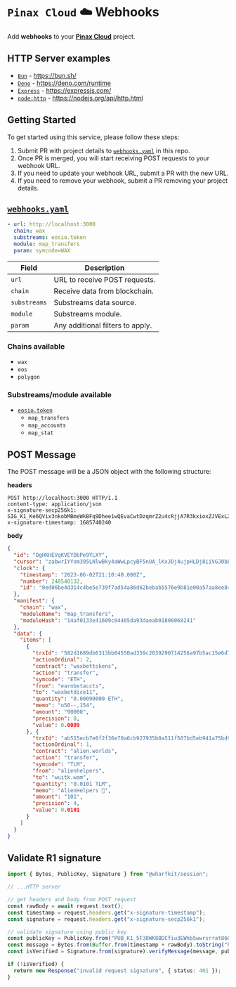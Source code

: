 # `Pinax Cloud` ☁️ Webhooks

Add **webhooks** to your [**Pinax Cloud**](https://pinax.network/) project.

## HTTP Server examples

- [`Bun`](/examples/bun) - https://bun.sh/
- [`Deno`](/examples/deno) - https://deno.com/runtime
- [`Express`](/examples/express) - https://expressjs.com/
- [`node:http`](/examples/node:http) - https://nodejs.org/api/http.html

## Getting Started

To get started using this service, please follow these steps:

1. Submit PR with project details to [`webhooks.yaml`](webhooks.yml) in this repo.
2. Once PR is merged, you will start receiving POST requests to your webhook URL.
3. If you need to update your webhook URL, submit a PR with the new URL.
4. If you need to remove your webhook, submit a PR removing your project details.

## [`webhooks.yaml`](webhooks.yml)
```yaml
- url: http://localhost:3000
  chain: wax
  substreams: eosio.token
  module: map_transfers
  param: symcode=WAX
```

| Field         | Description |
| ------------- | ----------- |
| `url`         | URL to receive POST requests. |
| `chain`       | Receive data from blockchain. |
| `substreams`  | Substreams data source. |
| `module`      | Substreams module. |
| `param`       | Any additional filters to apply. |

### Chains available
- `wax`
- `eos`
- `polygon`

### Substreams/module available
- [`eosio.token`](https://github.com/pinax-network/substreams/tree/develop/eosio.token)
  - `map_transfers`
  - `map_accounts`
  - `map_stat`

## POST Message

The POST message will be a JSON object with the following structure:

**headers**

```http
POST http://localhost:3000 HTTP/1.1
content-type: application/json
x-signature-secp256k1: SIG_K1_Ke6QVix3nkobMBmeWkBFq9Dhee1wQEvaCwtDzqmrZ2u4cRjjA7R3kxioxZJVExL2J14RYxpzeFP4mkohUwQsBSmAPKz5mG
x-signature-timestamp: 1685740240
```

**body**

```json
{
  "id": "DgHKHEVqKVEYDbPe9YLXY",
  "cursor": "zabwrIYYom395LNlwBky4aWwLpcyBF5nUA_lKxJDj4ujpHLDj8iiVGJ0bE7Uwvz1iBLoQgyrj4vIEC9z9JRWvoO_kek26CQ_QC4lwYHvrrTvKfb1aFsTJO5qW77bM9DRWTjfZwnyfbgJ6tWybvPfNks1Z5QiKmO7jG1ZooMCePBDv3sxwWmvcMnV1fvE8NRI_-IiEbKpnX-rBWZ-KE9cNJnQZ_PKvTx2ZHY=",
  "clock": {
    "timestamp": "2023-06-02T21:10:40.000Z",
    "number": 248540132,
    "id": "0ed06be4d314c4be5e739f7ad54a86d62bebab5576e9b81e00a57aa8ee84dea8"
  },
  "manifest": {
    "chain": "wax",
    "moduleName": "map_transfers",
    "moduleHash": "14af0133e41609c04405da93daeab01806068241"
  },
  "data": {
    "items": [
      {
        "trxId": "582d1689db6313bb04550ad359c2039290714256a97b5ac15e6d764f0d870f74",
        "actionOrdinal": 2,
        "contract": "waxbettokens",
        "action": "transfer",
        "symcode": "ETH",
        "from": "earnbetaccts",
        "to": "waxbetdice11",
        "quantity": "0.00090000 ETH",
        "memo": "o50--,154",
        "amount": "90000",
        "precision": 8,
        "value": 0.0009
      }, {
        "trxId": "ab515ecb7e0f2f36e70a6cb927935b0a511f507bd5eb941a75bd93f8facbf78e",
        "actionOrdinal": 1,
        "contract": "alien.worlds",
        "action": "transfer",
        "symcode": "TLM",
        "from": "alienhelpers",
        "to": "wuitk.wam",
        "quantity": "0.0101 TLM",
        "memo": "AlienHelpers 👾",
        "amount": "101",
        "precision": 4,
        "value": 0.0101
      }
    ]
  }
}
```

## Validate R1 signature

```typescript
import { Bytes, PublicKey, Signature } from "@wharfkit/session";

// ...HTTP server

// get headers and body from POST request
const rawBody = await request.text();
const timestamp = request.headers.get("x-signature-timestamp");
const signature = request.headers.get("x-signature-secp256k1");

// validate signature using public key
const publicKey = PublicKey.from("PUB_K1_5F38WK8BDCfiu3EWhb5wwrsrrat86GhVEyXp33NbDTB8DgtG4B");
const message = Bytes.from(Buffer.from(timestamp + rawBody).toString("hex"));
const isVerified = Signature.from(signature).verifyMessage(message, publicKey);

if (!isVerified) {
  return new Response("invalid request signature", { status: 401 });
}
```